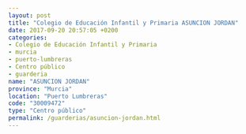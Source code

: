 ```yaml
---
layout: post
title: "Colegio de Educación Infantil y Primaria ASUNCION JORDAN"
date: 2017-09-20 20:57:05 +0200
categories:
- Colegio de Educación Infantil y Primaria
- murcia
- puerto-lumbreras
- Centro público
- guarderia
name: "ASUNCION JORDAN"
province: "Murcia"
location: "Puerto Lumbreras"
code: "30009472"
type: "Centro público"
permalink: /guarderias/asuncion-jordan.html
---
```


